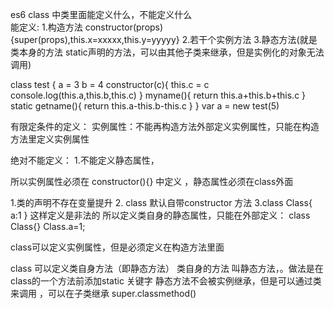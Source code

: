 es6 class 中类里面能定义什么，不能定义什么   
能定义:
1.构造方法  constructor(props){super(props),this.x=xxxxx,this.y=yyyyy}
2.若干个实例方法 
3.静态方法(就是类本身的方法 static声明的方法，可以由其他子类来继承，但是实例化的对象无法调用)

class test {
  a = 3
  b = 4
  constructor(c){
    this.c = c
    console.log(this.a,this.b,this.c)
  }
  myname(){
    return this.a+this.b+this.c
  }
  static getname(){
    return this.a-this.b-this.c
  }
}
var a  = new test(5)


有限定条件的定义： 
实例属性：不能再构造方法外部定义实例属性，只能在构造方法里定义实例属性
 

 绝对不能定义：
 1.不能定义静态属性，

所以实例属性必须在 constructor(){} 中定义 ，静态属性必须在class外面



1.类的声明不存在变量提升
2. class 默认自带constructor 方法
3.class Class{
    a:1
}
这样定义是非法的  所以定义类自身的静态属性，只能在外部定义： 
class Class{}
Class.a=1;

class可以定义实例属性，但是必须定义在构造方法里面

class 可以定义类自身方法（即静态方法）
类自身的方法 叫静态方法，。做法是在class的一个方法前添加static 关键字 静态方法不会被实例继承，但是可以通过类来调用
，可以在子类继承 super.classmethod()